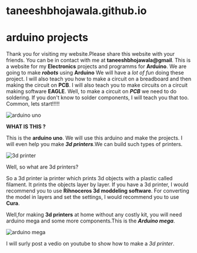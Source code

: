 # taneeshbhojawala.github.io
# arduino projects
Thank you for visiting my website.Please share this website with your friends.
You can be in contact with me at **taneeshbhojawala@gmail**.
This is a website for my **Electronics** projects and programms for **Arduino**.
We are going to make ***robots*** using **Arduino**
We will have a *lot of fun* doing these project.
I will also teach you how to make a circuit on a breadboard and then making the circuit on **PCB**.
I will also teach you to make circuits on a circuit making software **EAGLE**.
Well, to make a circuit on ***PCB*** we need to do soldering. If you don't know to solder components, I will teach you that too.
Common, lets start!!!!!



![arduino uno](https://images-na.ssl-images-amazon.com/images/I/81A621O1eoL._SX466_.jpg)


**WHAT IS THIS ?**


This is the **arduino uno**.
We will use this arduino and make the projects.
I will even help you make ***3d printers***.We can build such types of printers.


![3d printer](https://cdn.arstechnica.net/wp-content/uploads/2014/09/Materia-101_7-640x426.jpg)


Well, so what are 3d printers?

So a 3d printer ia printer which prints 3d objects with a plastic called filament.
It prints the objects layer by layer.
If you have a 3d printer, I would recommend you to use **Rihnoceros 3d moddeling software**.
For converting the model in layers and set the settings, I would recommend you to use **Cura**.

Well,for making **3d printers** at home without any costly kit, you will need arduino mega and some more components.This is the ***Arduino mega***.

![arduino mega](http://www.hobbytronics.co.uk/image/data/arduino/arduino-mega-1280.jpg)

I will surly post a vedio on youtube to show how to make a *3d printer*.
